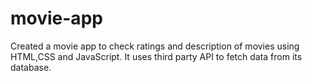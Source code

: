 # movie-app
Created a movie app to check ratings and description of movies using HTML,CSS and JavaScript.
It uses third party API to fetch data from its database.
